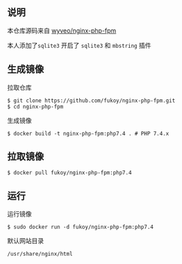 ## 说明
本仓库源码来自 [wyveo/nginx-php-fpm](https://github.com/wyveo/nginx-php-fpm)

本人添加了`sqlite3`  开启了 `sqlite3` 和 `mbstring` 插件

## 生成镜像

拉取仓库

```
$ git clone https://github.com/fukoy/nginx-php-fpm.git
$ cd nginx-php-fpm
```

生成镜像
```
$ docker build -t nginx-php-fpm:php7.4 . # PHP 7.4.x
```

## 拉取镜像
```
$ docker pull fukoy/nginx-php-fpm:php7.4
```

## 运行
运行镜像
```
$ sudo docker run -d fukoy/nginx-php-fpm:php7.4
```

默认网站目录
```
/usr/share/nginx/html
```
